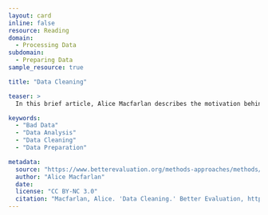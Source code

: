 ```yaml
---
layout: card
inline: false
resource: Reading
domain:
  - Processing Data
subdomain:
  - Preparing Data
sample_resource: true

title: "Data Cleaning"

teaser: >
  In this brief article, Alice Macfarlan describes the motivation behind careful data preparation and outlines a set of steps and questions to ask oneself when preparing data. Macfarlan also provides links to more information about the process of and motivation for cleaning data.

keywords:
  - "Bad Data"
  - "Data Analysis"
  - "Data Cleaning"
  - "Data Preparation"

metadata:
  source: "https://www.betterevaluation.org/methods-approaches/methods/data-cleaning#"
  author: "Alice Macfarlan"
  date: 
  license: "CC BY-NC 3.0"
  citation: "Macfarlan, Alice. 'Data Cleaning.' Better Evaluation, https://www.betterevaluation.org/methods-approaches/methods/data-cleaning#. Accessed 31 July 2024."
---
```


